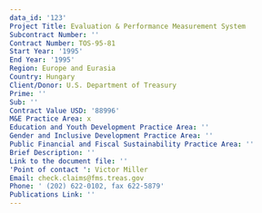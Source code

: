 ```yaml
---
data_id: '123'
Project Title: Evaluation & Performance Measurement System
Subcontract Number: ''
Contract Number: TOS-95-81
Start Year: '1995'
End Year: '1995'
Region: Europe and Eurasia
Country: Hungary
Client/Donor: U.S. Department of Treasury
Prime: ''
Sub: ''
Contract Value USD: '88996'
M&E Practice Area: x
Education and Youth Development Practice Area: ''
Gender and Inclusive Development Practice Area: ''
Public Financial and Fiscal Sustainability Practice Area: ''
Brief Description: ''
Link to the document file: ''
'Point of contact ': Victor Miller
Email: check.claims@fms.treas.gov
Phone: ' (202) 622-0102, fax 622-5879'
Publications Link: ''
---
```

